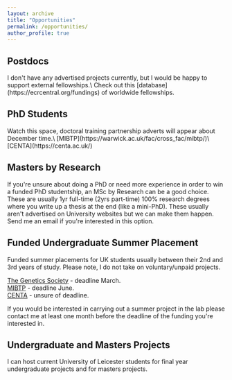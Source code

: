 ```yaml
---
layout: archive
title: "Opportunities"
permalink: /opportunities/
author_profile: true
---
```


<h2>Postdocs</h2>
I don't have any advertised projects currently, but I would be happy to support external fellowships.\
Check out this [database](https://ecrcentral.org/fundings) of worldwide fellowships.

<h2>PhD Students</h2>
Watch this space, doctoral training partnership adverts will appear about December time.\
[MIBTP](https://warwick.ac.uk/fac/cross_fac/mibtp/)\
[CENTA](https://centa.ac.uk/)

<h2>Masters by Research</h2>

If you're unsure about doing a PhD or need more experience in order to win a funded PhD studentship, an MSc by Research can be a good choice. These are usually 1yr full-time (2yrs part-time) 100% research degrees where you write up a thesis at the end (like a mini-PhD). These usually aren't advertised on University websites but we can make them happen. Send me an email if you're interested in this option. 

<h2>Funded Undergraduate Summer Placement</h2>

Funded summer placements for UK students usually between their 2nd and 3rd years of study. Please note, I do not take on voluntary/unpaid projects.

[The Genetics Society](https://genetics.org.uk/grants/summer-studentships/) - deadline March.\
[MIBTP](https://warwick.ac.uk/fac/cross_fac/mibtp/rep/) - deadline June.\
[CENTA](https://centa.ac.uk/centa-research-experience-placements-rep-2022/) - unsure of deadline.

If you would be interested in carrying out a summer project in the lab please contact me at least one month before the deadline of the funding you're interested in.

<h2>Undergraduate and Masters Projects</h2>

I can host current University of Leicester students for final year undergraduate projects and for masters projects.